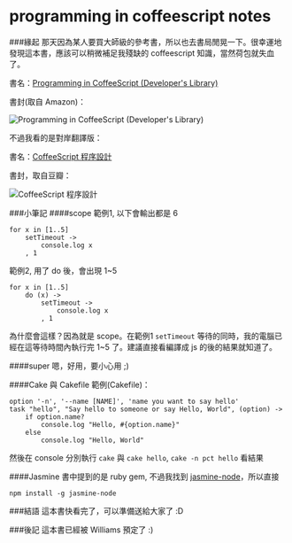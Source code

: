 programming in coffeescript notes
======
###緣起
那天因為某人要買大師級的參考書，所以也去書局閒晃一下。很幸運地發現這本書，應該可以稍微補足我殘缺的 coffeescript 知識，當然荷包就失血了。

書名：[Programming in CoffeeScript (Developer's Library)](http://www.amazon.com/Programming-CoffeeScript-Developers-Library-Bates/dp/032182010X)

書封(取自 Amazon)：

![Programming in CoffeeScript (Developer's Library)](http://ecx.images-amazon.com/images/I/51egrMIEBNL.jpg)

不過我看的是對岸翻譯版：

書名：[CoffeeScript 程序設計](http://www.tenlong.com.tw/items/711530193X?item_id=537305)

書封，取自豆瓣：

![CoffeeScript 程序設計](http://img3.douban.com/lpic/s24642727.jpg)

###小筆記
####scope
範例1, 以下會輸出都是 6

	for x in [1..5]
		setTimeout ->
			console.log x
		, 1
		
範例2, 用了 do 後，會出現 1~5

	for x in [1..5]
		do (x) ->
			setTimeout ->
				console.log x
			, 1

為什麼會這樣？因為就是 scope。在範例1 `setTimeout` 等待的同時，我的電腦已經在這等待時間內執行完 1~5 了。建議直接看編譯成 js 的後的結果就知道了。

####super
嗯，好用，要小心用 ;)

####Cake 與 Cakefile
範例(Cakefile)：

	option '-n', '--name [NAME]', 'name you want to say hello'
	task "hello", "Say hello to someone or say Hello, World", (option) ->
		if option.name?		
			console.log "Hello, #{option.name}"
		else
			console.log "Hello, World"
				
		
然後在 console 分別執行 `cake` 與 `cake hello`, `cake -n pct hello` 看結果

####Jasmine
書中提到的是 ruby gem, 不過我找到 [jasmine-node](https://github.com/mhevery/jasmine-node)，所以直接 

	npm install -g jasmine-node

###結語
這本書快看完了，可以準備送給大家了 :D

###後記
這本書已經被 Williams 預定了 :)